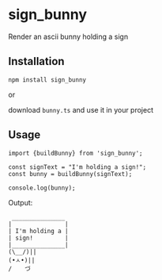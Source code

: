 # sign_bunny
Render an ascii bunny holding a sign

## Installation

`npm install sign_bunny`

or

download `bunny.ts` and use it in your project

## Usage

```
import {buildBunny} from 'sign_bunny';

const signText = "I'm holding a sign!";
const bunny = buildBunny(signText);

console.log(bunny);
```

Output: 

```
 _______________
|               |
| I'm holding a |
| sign!         |
|_______________|
(\__/)|| 
(•ㅅ•)|| 
/ 　 づ
```
